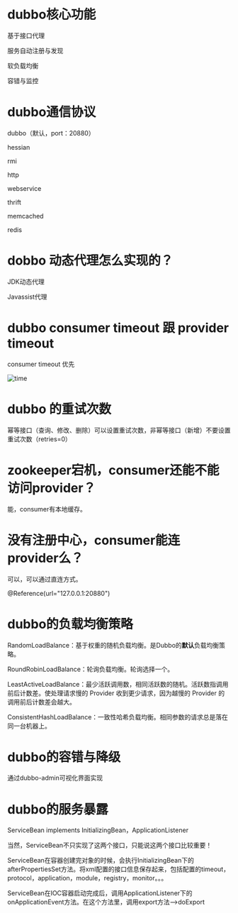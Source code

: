 # dubbo核心功能

基于接口代理

服务自动注册与发现

软负载均衡

容错与监控

# dubbo通信协议

dubbo（默认，port：20880）

hessian

rmi

http

webservice

thrift

memcached

redis

# dobbo 动态代理怎么实现的？

JDK动态代理

Javassist代理



# dubbo consumer timeout 跟 provider timeout

consumer timeout 优先

![time](\img\time.jpg)

# dubbo 的重试次数

幂等接口（查询、修改、删除）可以设置重试次数，非幂等接口（新增）不要设置重试次数（retries=0）



# zookeeper宕机，consumer还能不能访问provider？

能，consumer有本地缓存。

# 没有注册中心，consumer能连provider么？

可以，可以通过直连方式。

@Reference(url="127.0.0.1:20880")



# dubbo的负载均衡策略

RandomLoadBalance：基于权重的随机负载均衡。是Dubbo的**默认**负载均衡策略。

RoundRobinLoadBalance：轮询负载均衡。轮询选择一个。

LeastActiveLoadBalance：最少活跃调用数，相同活跃数的随机。活跃数指调用前后计数差。使处理请求慢的 Provider 收到更少请求，因为越慢的 Provider 的调用前后计数差会越大。

ConsistentHashLoadBalance：一致性哈希负载均衡。相同参数的请求总是落在同一台机器上。

# dubbo的容错与降级

通过dubbo-admin可视化界面实现



# dubbo的服务暴露

ServiceBean implements InitializingBean，ApplicationListener<ContextRefreshedEvent>

当然，ServiceBean不只实现了这两个接口，只能说这两个接口比较重要！

ServiceBean在容器创建完对象的时候，会执行InitializingBean下的afterPropertiesSet方法。将xml配置的接口信息保存起来，包括配置的timeout，protocol，application，module，registry，monitor。。。

ServiceBean在IOC容器启动完成后，调用ApplicationListener下的onApplicationEvent方法。在这个方法里，调用export方法-->doExport

